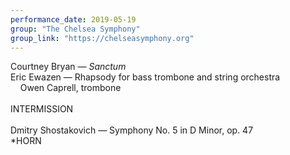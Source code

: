 ```yaml
---
performance_date: 2019-05-19
group: "The Chelsea Symphony"
group_link: "https://chelseasymphony.org"
---
```

Courtney Bryan — _Sanctum_<br/>
Eric Ewazen — Rhapsody for bass trombone and string orchestra<br/>
&nbsp;&nbsp;&nbsp;&nbsp;Owen Caprell, trombone<br/>
<br/>
INTERMISSION<br/>
<br/>
Dmitry Shostakovich — Symphony No. 5 in D Minor, op. 47<br/>
*HORN
